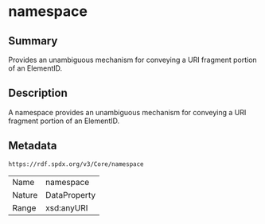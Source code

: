 <!-- Automatically generated by spec-parser v2.0.0 on 2024-01-12T14:00:21.817658+00:00 -->
<!-- SPDX-License-Identifier: Community-Spec-1.0 -->

# namespace

## Summary

Provides an unambiguous mechanism for conveying a URI fragment portion of an ElementID.


## Description

A namespace provides an unambiguous mechanism for conveying a URI fragment portion of an ElementID.


## Metadata

`https://rdf.spdx.org/v3/Core/namespace`


| | |
|---|---|
| Name | namespace |
| Nature | DataProperty |
| Range | xsd:anyURI |





